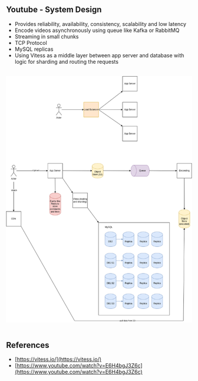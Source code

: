 ## Youtube - System Design

- Provides reliability, availability, consistency, scalability and low latency
- Encode videos asynchronously using queue like Kafka or RabbitMQ
- Streaming in small chunks
- TCP Protocol
- MySQL replicas
- Using Vitess as a middle layer between app server and database with logic for sharding and routing the requests

<br />
<img src="system-design.png">
<br />
<br />

## References
- [https://vitess.io/](https://vitess.io/)
- [https://www.youtube.com/watch?v=E6H4bgJ3Z6c](https://www.youtube.com/watch?v=E6H4bgJ3Z6c)
